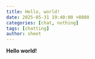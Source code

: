 ```yaml
---
title: Hello, world!
date: 2025-05-31 19:40:00 +0800
categories: [chat, nothing]
tags: [chatting] 
author: sheet
---
```


**Hello world!**